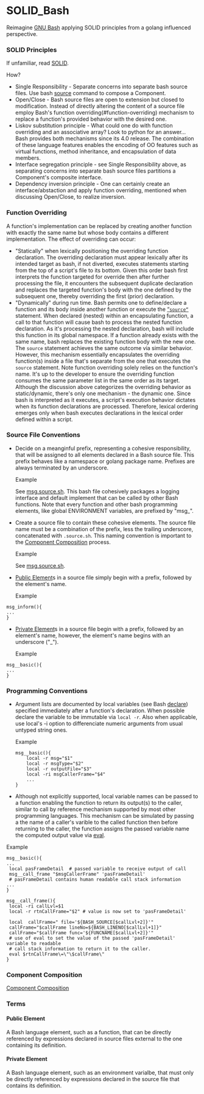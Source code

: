 # SOLID_Bash
Reimagine [GNU Bash](https://www.gnu.org/software/bash/) applying SOLID principles from a golang influenced perspective.

### SOLID Principles
If unfamiliar, read [SOLID](https://en.wikipedia.org/wiki/SOLID_(object-oriented_design)).

How?
+ Single Responsibility - Separate concerns into separate bash source files.  Use bash [source](https://en.wikipedia.org/wiki/Source_(command)) command to compose a Component.   
+ Open/Close - Bash source files are open to extension but closed to modification.  Instead of directly altering the content of a source file employ Bash's function overriding(#function-overriding) mechanism to replace a function's provided behavior with the desired one.
+ Liskov substitution principle - What could one do with function overriding and an associative array?  Look to python for an answer...  Bash provides both mechanisms since its 4.0 release.  The combination of these language features enables the encoding of OO features such as virtual functions, method inheritance, and encapsulation of data members. 
+ Interface segregation principle - see Single Responsibility above, as separating concerns into separate bash source files partitions a Component's composite interface.
+ Dependency inversion principle - One can certainly create an interface/abstaction and apply function overriding, mentioned when discussing Open/Close, to realize inversion. 

### Function Overriding ###
A function's implementation can be replaced by creating another function with exactly the same name but whose body contains a different implementation.  The effect of overriding can occur:
+ "Statically" when lexically positioning the overriding function declaration.  The overriding declaration must appear lexically after its intended target as bash, if not diverted, executes statements starting from the top of a script's file to its bottom.  Given this order bash first interprets the function targeted for override then after further processing the file, it encounters the subsequent duplicate declaration and replaces the targeted function's body with the one defined by the subsequent one, thereby overriding the first (prior) declaration. 
+ "Dynamically" during run time.  Bash permits one to define/declare a function and its body inside another function or execute the [“`source“`](https://www.gnu.org/software/bash/manual/bash.html) statement.  When declared (nested) within an encapsulating function, a call to that function will cause bash to process the nested function declaration.  As it's processing the nested declaration, bash will include this function in its global namespace.  If a function already exists with the same name, bash replaces the existing function body with the new one.  The ```source``` statement achieves the same outcome via similar behavior.  However, this mechanism essentially encapsulates the overriding function(s) inside a file that's separate from the one that executes the ```source``` statement. 
Note function overriding solely relies on the function's name.  It's up to the developer to ensure the overriding function consumes the same parameter list in the same order as its target.  Although the discussion above categorizes the overriding behavior as static/dynamic, there's only one mechanism - the dynamic one.  Since bash is interpreted as it executes, a script's execution behavior dictates when its function declarations are processed.  Therefore, lexical ordering emerges only when bash executes declarations in the lexical order defined within a script.
 ### Source File Conventions
 + Decide on a meanginful prefix, representing a cohesive responsibility, that will be assigned to all elements declared in a Bash source file.  This prefix behaves like a namespace or golang package name.  Prefixes are always terminated by an underscore.
 
    Example
    
    See [msg.source.sh](https://github.com/WhisperingChaos/msg.source.sh/blob/master/component/msg.source.sh).  This bash file cohesively packages a logging interface and default implement that can be called by other Bash functions. Note that every function and other bash programming elements, like global ENVIRONMENT variables, are prefixed by "msg_".

  + Create a source file to contain these cohesive elements.  The source file name must be a combination of the prefix, less the trailing underscore, concatenated with ```.source.sh```.  This naming convention is important to the [Component Composition](#component-composition) process. 
  
    Example
    
    See [msg.source.sh](https://github.com/WhisperingChaos/msg.source.sh/blob/master/component/msg.source.sh).
    
  + [Public Element](#public-element)s in a source file simply begin with a prefix, followed by the element's name.
  
    Example
  ```
  msg_inform(){
  ...
  }
  ```
  + [Private Element](#private-element)s in a source file begin with a prefix, followed by an element's name, however, the element's name begins with an underscore ("_").
  
    Example
  ```
  msg__basic(){
  ...
  }
  ```
  
  ### Programming Conventions
  + Argument lists are documented by local variables (see Bash [declare](https://www.gnu.org/software/bash/manual/html_node/Bash-Builtins.html#Bash-Builtins)) specified immediately after a function's declaration.  When possible declare the variable to be immutable via ```local -r```.  Also when applicable, use local's -i option to differenciate numeric arguments from usual untyped string ones.
  
    Example
    ```
    msg__basic(){
        local -r msg="$1"
        local -r msgType="$2"
        local -r outputFile="$3"
        local -ri msgCallerFrame="$4"
        ...
    }
    ```
    
  + Although not explicitly supported, local variable names can be passed to a function enabling the function to return its output(s) to the caller, similar to call by reference mechanism supported by most other programming languages.  This mechanism can be simulated by passing a the name of a caller's varible to the called function then before returning to the caller, the function assigns the passed variable name the computed output value via [eval](https://tiswww.case.edu/php/chet/bash/bashref.html#Bourne-Shell-Builtins).
  
   Example
   ```
msg__basic(){
...
    local pasFrameDetail  # passed variable to receive output of call
   	msg__call_frame "$msgCallerFrame" 'pasFrameDetail'
    # pasFrameDetail contains human readable call stack information
...
}

msg__call_frame(){
    local -ri callLvl=$1
    local -r rtnCallFrame="$2" # value is now set to 'pasFrameDetail'
   
    local  callFrame=" file='${BASH_SOURCE[$callLvl+2]}'"
    callFrame="$callFrame lineNo=${BASH_LINENO[$callLvl+1]}"
    callFrame="$callFrame func='${FUNCNAME[$callLvl+2]}'"
    # use of eval to set the value of the passed 'pasFrameDetail' variable to readable
    # call stack information to return it to the caller. 
    eval $rtnCallFrame\=\"\$callFrame\" 
}

 ``` 
  
  
### Component Composition

[Component Composition](https://github.com/WhisperingChaos/sourcer.sh/blob/master/component/base/sourcer.source.sh)


### Terms
#### Public Element
A Bash language element, such as a function, that can be directly referenced by expressions declared in source files external to the one containing its definition.
#### Private Element
A Bash language element, such as an environment varialbe, that must only be directly referenced by expressions declared in the source file that contains its definition.
